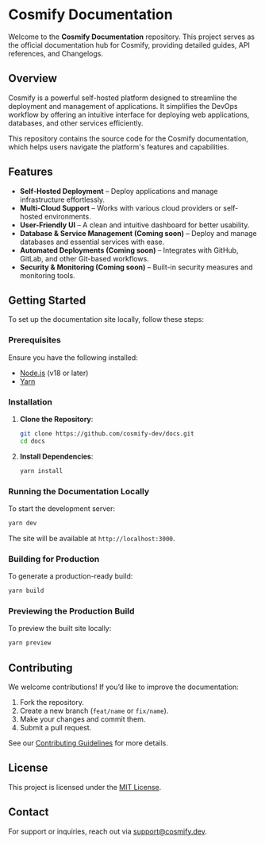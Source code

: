 # Cosmify Documentation

Welcome to the **Cosmify Documentation** repository. This project serves as the official documentation hub for Cosmify, 
providing detailed guides, API references, and Changelogs.

## Overview

Cosmify is a powerful self-hosted platform designed to streamline the deployment and management of applications. 
It simplifies the DevOps workflow by offering an intuitive interface for deploying 
web applications, databases, and other services efficiently.

This repository contains the source code for the Cosmify documentation, 
which helps users navigate the platform's features and capabilities.

## Features

- **Self-Hosted Deployment** – Deploy applications and manage infrastructure effortlessly.
- **Multi-Cloud Support** – Works with various cloud providers or self-hosted environments.
- **User-Friendly UI** – A clean and intuitive dashboard for better usability.
- **Database & Service Management (Coming soon)** – Deploy and manage databases and essential services with ease.
- **Automated Deployments (Coming soon)** – Integrates with GitHub, GitLab, and other Git-based workflows.
- **Security & Monitoring (Coming soon)** – Built-in security measures and monitoring tools.

## Getting Started

To set up the documentation site locally, follow these steps:

### Prerequisites

Ensure you have the following installed:

- [Node.js](https://nodejs.org/) (v18 or later)
- [Yarn](https://yarnpkg.com/)

### Installation

1. **Clone the Repository**:

    ```bash
    git clone https://github.com/cosmify-dev/docs.git
    cd docs
    ```

2. **Install Dependencies**:

    ```bash
    yarn install
    ```

### Running the Documentation Locally

To start the development server:

```bash
yarn dev
```

The site will be available at `http://localhost:3000`.

### Building for Production

To generate a production-ready build:

```bash
yarn build
```

### Previewing the Production Build

To preview the built site locally:

```bash
yarn preview
```

## Contributing

We welcome contributions! If you’d like to improve the documentation:

1. Fork the repository.
2. Create a new branch (`feat/name` or `fix/name`).
3. Make your changes and commit them.
4. Submit a pull request.

See our [Contributing Guidelines](CONTRIBUTING.md) for more details.

## License

This project is licensed under the [MIT License](LICENSE).

## Contact

For support or inquiries, reach out via [support@cosmify.dev](mailto:support@cosmify.dev).